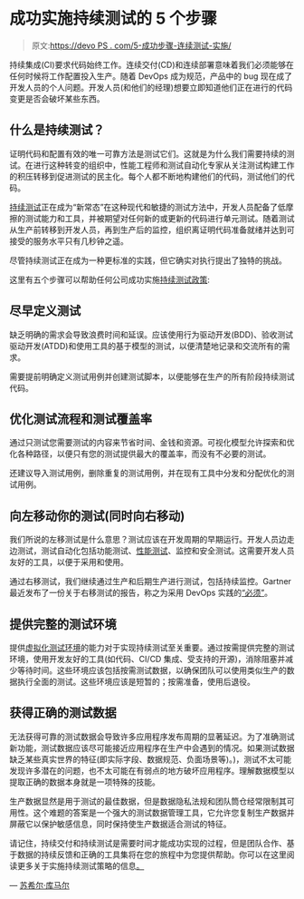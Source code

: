 # 成功实施持续测试的 5 个步骤

> 原文:[https://devo PS . com/5-成功步骤-连续测试-实施/](https://devops.com/5-steps-for-successful-continuous-testing-implementation/)

持续集成(CI)要求代码始终工作。连续交付(CD)和连续部署意味着我们必须能够在任何时候将工作配置投入生产。随着 DevOps 成为规范，产品中的 bug 现在成了开发人员的个人问题。开发人员(和他们的经理)想要立即知道他们正在进行的代码变更是否会破坏某些东西。

## **什么是持续测试？**

证明代码和配置有效的唯一可靠方法是测试它们。这就是为什么我们需要持续的测试。在进行这种转变的组织中，性能工程师和测试自动化专家从关注测试构建工作的积压转移到促进测试的民主化。每个人都不断地构建他们的代码，测试他们的代码。

[持续测试](https://www.continuoustesting.com/)正在成为“新常态”在这种现代和敏捷的测试方法中，开发人员配备了低摩擦的测试能力和工具，并被期望对任何新的或更新的代码进行单元测试。随着测试从生产前转移到开发人员，再到生产后的监控，组织离证明代码准备就绪并达到可接受的服务水平只有几秒钟之遥。

尽管持续测试正在成为一种更标准的实践，但它确实对执行提出了独特的挑战。

这里有五个步骤可以帮助任何公司成功实施[持续测试政策](https://www.continuoustesting.com/continuous-testing-what-why-and-how/):

## **尽早定义测试**

缺乏明确的需求会导致浪费时间和延误。应该使用行为驱动开发(BDD)、验收测试驱动开发(ATDD)和使用工具的基于模型的测试，以便清楚地记录和交流所有的需求。

需要提前明确定义测试用例并创建测试脚本，以便能够在生产的所有阶段持续测试代码。

## **优化测试流程和测试覆盖率**

通过只测试您需要测试的内容来节省时间、金钱和资源。可视化模型允许探索和优化各种路径，以便只有您的测试提供最大的覆盖率，而没有不必要的测试。

还建议导入测试用例，删除重复的测试用例，并在现有工具中分发和分配优化的测试用例。

## **向左移动你的测试(同时向右移动)**

我们所说的左移测试是什么意思？测试应该在开发周期的早期运行。开发人员边走边测试，测试自动化包括功能测试、[性能测试](https://www.blazemeter.com/)、监控和安全测试。这需要开发人员友好的工具，以便于采用和使用。

通过右移测试，我们继续通过生产和后期生产进行测试，包括持续监控。Gartner 最近发布了一份关于右移测试的报告，称之为采用 DevOps 实践的[“必须”](https://www.gartner.com/doc/3898164/devops-success-requires-shiftright-testing)。

## **提供完整的测试环境**

提供[虚拟化测试环境](https://www.continuoustesting.com/category/test-automation/)的能力对于实现持续测试至关重要。通过按需提供完整的测试环境，使用开发友好的工具(如代码、CI/CD 集成、受支持的开源)，消除阻塞并减少等待时间。这些环境应该包括按需测试数据，以确保团队可以使用类似生产的数据执行全面的测试。这些环境应该是短暂的；按需准备，使用后退役。

## **获得正确的测试数据**

无法获得可靠的测试数据会导致许多应用程序发布周期的显著延迟。为了准确测试新功能，测试数据应该尽可能接近应用程序在生产中会遇到的情况。如果测试数据缺乏某些真实世界的特征(即实际字段、数据规范、负面场景等)。)，测试不太可能发现许多潜在的问题，也不太可能在有弱点的地方破坏应用程序。理解数据模型以提取正确的数据本身就是一项特殊的技能。

生产数据显然是用于测试的最佳数据，但是数据隐私法规和团队筒仓经常限制其可用性。这个难题的答案是一个强大的测试数据管理工具，它允许您复制生产数据并屏蔽它以保护敏感信息，同时保持使生产数据适合测试的特征。

请记住，持续交付和持续测试是需要时间才能成功实现的过程，但是团队合作、基于数据的持续反馈和正确的工具集将在您的旅程中为您提供帮助。你可以在这里阅读更多关于实施持续测试策略的信息[。](https://www.continuoustesting.com/)

— [苏希尔·库马尔](https://devops.com/author/sushil-kumar/)